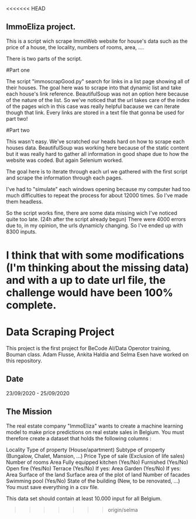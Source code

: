 <<<<<<< HEAD
## ImmoEliza project.

This is a script wich scrape ImmoWeb website for house's data such as the price of a house, the locality, numbers of rooms, area, ....

There is two parts of the script.

#Part one

The script "immoscrapGood.py" search for links in a list page showing all of their houses.
The goal here was to scrape into that dynamic list and take each house's link reference.
BeautifulSoup was not an option here because of the nature of the list.
So we've noticed that the url takes care of the index of the pages wich in this case was really helpful bacause we can iterate though that link.
Every links are stored in a text file that gonna be used for part two!

#Part two

This wasn't easy. We've scratched our heads hard on how to scrape each houses data. BeautifulSoup was working here because of the static content but it was really hard to gather all information in good shape due to how the website was coded.
But again Selenium worked.

The goal here is to iterate through each url we gathered with the first script and scrape the information through each pages.

I've had to "simulate" each windows opening because my computer had too much difficulties to repeat the process for about 12000 times. So I've made them headless.



So the script works fine, there are some data missing wich I've noticed quite too late. (24h after the script already begun)
There were 4000 errors due to, in my opinion, the urls dynamicly changing. 
So I've ended up with 8300 inputs.

I think that with some modifications (I'm thinking about the missing data) and with a up to date url file, the challenge would have been 100% complete.
=======
# Data Scraping Project

This project is the first project for BeCode AI/Data Operotor training, Bouman class. Adam Flusse, Ankita Haldia and Selma Esen have worked on this repository.
 
## Date

23/09/2020 - 25/09/2020

## The Mission

The real estate company "ImmoEliza" wants to create a machine learning model to make price predictions on real estate sales in Belgium. You must therefore create a dataset that holds the following columns :

Locality
Type of property (House/apartment)
Subtype of property (Bungalow, Chalet, Mansion, ...)
Price
Type of sale (Exclusion of life sales)
Number of rooms
Area
Fully equipped kitchen (Yes/No)
Furnished (Yes/No)
Open fire (Yes/No)
Terrace (Yes/No)
If yes: Area
Garden (Yes/No)
If yes: Area
Surface of the land
Surface area of the plot of land
Number of facades
Swimming pool (Yes/No)
State of the building (New, to be renovated, ...)
You must save everything in a csv file.

This data set should contain at least 10.000 input for all Belgium.


>>>>>>> origin/selma
